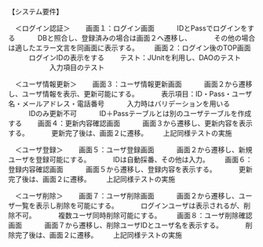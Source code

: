 【システム要件】

　＜ログイン認証＞
　　画面１：ログイン画面
　　　IDとPassでログインをする
　　　DBと照合し、登録済みの場合は画面２へ遷移し、
　　　その他の場合は適したエラー文言を同画面に表示する。
　　画面２：ログイン後のTOP画面
　　　ログインIDの表示をする
　　テスト：JUnitを利用し、DAOのテスト
　　　　　　入力項目のテスト

　＜ユーザ情報更新＞
　　画面３：ユーザ情報更新画面
　　　画面２から遷移し、ユーザ情報を表示、更新可能にする。
　　　表示項目：ID・Pass・ユーザ名・メールアドレス・電話番号
　　　入力時はバリデーションを用いる
　　　IDのみ更新不可
　　　ID＋Passテーブルとは別のユーザテーブルを作成する
　　画面４：更新内容確認画面
　　　画面３から遷移し、更新内容を表示する。
　　　更新完了後は、画面２に遷移。
　　上記同様テストの実施

　＜ユーザ登録＞
　　画面５：ユーザ登録画面
　　　画面２から遷移し、新規ユーザを登録可能にする。
　　　IDは自動採番、その他は入力。
　　画面６：登録内容確認画面
　　　画面５から遷移し、登録内容を表示する。
　　　更新完了後は、画面２に遷移。
　　上記同様テストの実施

　＜ユーザ削除＞
　　画面７：ユーザ削除画面
　　　画面２から遷移し、ユーザ一覧を表示し削除を可能にする。
　　　ログインユーザは表示されるが、削除不可。
　　　複数ユーザ同時削除可能にする。
　　画面８：ユーザ削除確認画面
　　　画面７から遷移し、削除ユーザIDとユーザ名を表示する。
　　　削除完了後は、画面２に遷移。
　　上記同様テストの実施
